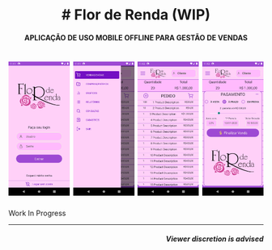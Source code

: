 <h1 align="center">
# Flor de Renda (WIP)
</h1>

<h4 align="center">
APLICAÇÃO DE USO MOBILE OFFLINE PARA GESTÃO DE VENDAS
</h4>

<h1 align="center">
<img src="screenshots/login.png" width="24%" >
<img src="screenshots/drawer-menu.png" width="24%" >
<img src="screenshots/sales.png" width="24%" >
<img src="screenshots/close-sales.png" width="24%" >
</h1>

Work In Progress

___
<h5 align="right">
Viewer discretion is advised
</h5>
